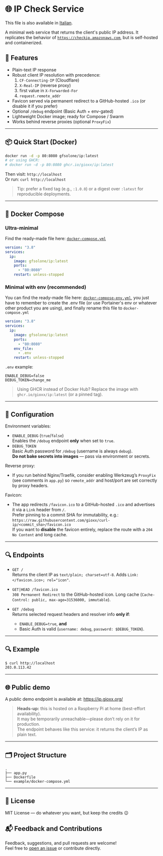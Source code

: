 # 🌐 IP Check Service

This file is also available in [Italian](README-IT.md).

A minimal web service that returns the client's public IP address. It replicates the behavior of [`https://checkip.amazonaws.com`](https://checkip.amazonaws.com), but is self-hosted and containerized.

## 🚀 Features

- Plain-text IP response
- Robust client IP resolution with precedence:
  1. `CF-Connecting-IP` (Cloudflare)
  2. `X-Real-IP` (reverse proxy)
  3. first value in `X-Forwarded-For`
  4. `request.remote_addr`
- Favicon served via permanent redirect to a GitHub-hosted `.ico` (or disable it if you prefer)
- Optional `/debug` endpoint (Basic Auth + env-gated)
- Lightweight Docker image; ready for Compose / Swarm
- Works behind reverse proxies (optional `ProxyFix`)

---

## 📦 Quick Start (Docker)

```bash
docker run -d -p 80:8080 gfsolone/ip:latest
# or using GHCR:
# docker run -d -p 80:8080 ghcr.io/gioxx/ip:latest
```

Then visit: `http://localhost`  
Or run: `curl http://localhost`

> Tip: prefer a fixed tag (e.g., `:1.0.0`) or a digest over `:latest` for reproducible deployments.

---

## 🧱 Docker Compose

### Ultra-minimal
Find the ready-made file here: [`docker-compose.yml`](example/docker-compose.yml)

```yaml
version: "3.8"
services:
  ip:
    image: gfsolone/ip:latest
    ports:
      - "80:8080"
    restart: unless-stopped
```

### Minimal with env (recommended)
You can find the ready-made file here: [`docker-compose-env.yml`](example/docker-compose-env.yml), you just have to remember to create the .env file (or use Portainer's env or whatever other product you are using), and finally rename this file to `docker-compose.yml`

```yaml
version: "3.8"
services:
  ip:
    image: gfsolone/ip:latest
    ports:
      - "80:8080"
    env_file:
      - .env
    restart: unless-stopped
```

`.env` example:

```env
ENABLE_DEBUG=false
DEBUG_TOKEN=change_me
```

> Using GHCR instead of Docker Hub? Replace the image with `ghcr.io/gioxx/ip:latest` (or a pinned tag).

---

## 🔧 Configuration

Environment variables:

- `ENABLE_DEBUG` (`true`/`false`)  
  Enables the `/debug` endpoint **only** when set to `true`.
- `DEBUG_TOKEN`  
  Basic Auth password for `/debug` (username is always `debug`).  
  **Do not bake secrets into images** — pass via environment or secrets.

Reverse proxy:

- If you run behind Nginx/Traefik, consider enabling Werkzeug’s `ProxyFix` (see comments in `app.py`) so `remote_addr` and host/port are set correctly by proxy headers.

Favicon:

- The app redirects `/favicon.ico` to a GitHub-hosted `.ico` and advertises it via a `Link` header from `/`.  
  Prefer pinning to a commit SHA for immutability, e.g.:  
  `https://raw.githubusercontent.com/gioxx/curl-ip/<commit_sha>/favicon.ico`  
  If you want to **disable** the favicon entirely, replace the route with a `204 No Content` and long cache.

---

## 🔍 Endpoints

- `GET /`  
  Returns the client IP as `text/plain; charset=utf-8`. Adds `Link: </favicon.ico>; rel="icon"`.

- `GET|HEAD /favicon.ico`  
  `308 Permanent Redirect` to the GitHub-hosted icon. Long cache (`Cache-Control: public, max-age=31536000, immutable`).

- `GET /debug`  
  Returns selected request headers and resolver info **only if**:
  - `ENABLE_DEBUG=true`, **and**
  - Basic Auth is valid (`username: debug`, `password: $DEBUG_TOKEN`).

---

## 🔍 Example

```bash
$ curl http://localhost
203.0.113.42
```

---

## 🌐 Public demo

A public demo endpoint is available at: https://ip.gioxx.org/

> **Heads-up:** this is hosted on a Raspberry Pi at home (best-effort availability).  
> It may be temporarily unreachable—please don’t rely on it for production.  
> The endpoint behaves like this service: it returns the client’s IP as plain text.

---

## 🗂️ Project Structure

```
.
├── app.py
├── Dockerfile
└── example/docker-compose.yml
```

---

## 📄 License

MIT License — do whatever you want, but keep the credits 😉

## 📬 Feedback and Contributions

Feedback, suggestions, and pull requests are welcome!  
Feel free to [open an issue](https://github.com/gioxx/curl-ip/issues) or contribute directly.
